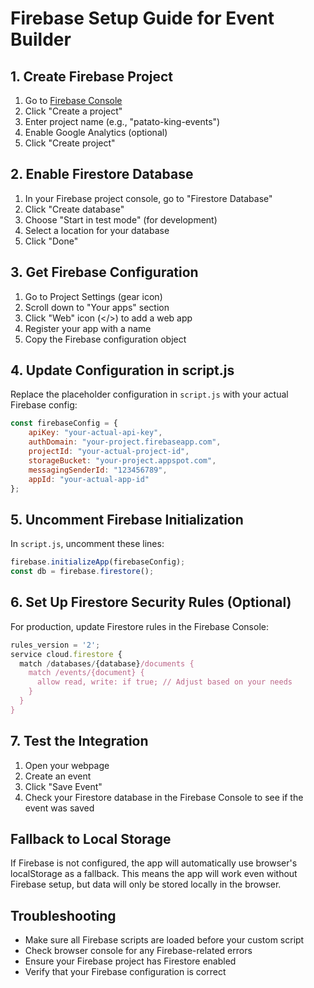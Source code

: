 # Firebase Setup Guide for Event Builder

## 1. Create Firebase Project

1. Go to [Firebase Console](https://console.firebase.google.com/)
2. Click "Create a project"
3. Enter project name (e.g., "patato-king-events")
4. Enable Google Analytics (optional)
5. Click "Create project"

## 2. Enable Firestore Database

1. In your Firebase project console, go to "Firestore Database"
2. Click "Create database"
3. Choose "Start in test mode" (for development)
4. Select a location for your database
5. Click "Done"

## 3. Get Firebase Configuration

1. Go to Project Settings (gear icon)
2. Scroll down to "Your apps" section
3. Click "Web" icon (</>) to add a web app
4. Register your app with a name
5. Copy the Firebase configuration object

## 4. Update Configuration in script.js

Replace the placeholder configuration in `script.js` with your actual Firebase config:

```javascript
const firebaseConfig = {
    apiKey: "your-actual-api-key",
    authDomain: "your-project.firebaseapp.com",
    projectId: "your-actual-project-id",
    storageBucket: "your-project.appspot.com",
    messagingSenderId: "123456789",
    appId: "your-actual-app-id"
};
```

## 5. Uncomment Firebase Initialization

In `script.js`, uncomment these lines:

```javascript
firebase.initializeApp(firebaseConfig);
const db = firebase.firestore();
```

## 6. Set Up Firestore Security Rules (Optional)

For production, update Firestore rules in the Firebase Console:

```javascript
rules_version = '2';
service cloud.firestore {
  match /databases/{database}/documents {
    match /events/{document} {
      allow read, write: if true; // Adjust based on your needs
    }
  }
}
```

## 7. Test the Integration

1. Open your webpage
2. Create an event
3. Click "Save Event"
4. Check your Firestore database in the Firebase Console to see if the event was saved

## Fallback to Local Storage

If Firebase is not configured, the app will automatically use browser's localStorage as a fallback. This means the app will work even without Firebase setup, but data will only be stored locally in the browser.

## Troubleshooting

- Make sure all Firebase scripts are loaded before your custom script
- Check browser console for any Firebase-related errors
- Ensure your Firebase project has Firestore enabled
- Verify that your Firebase configuration is correct
